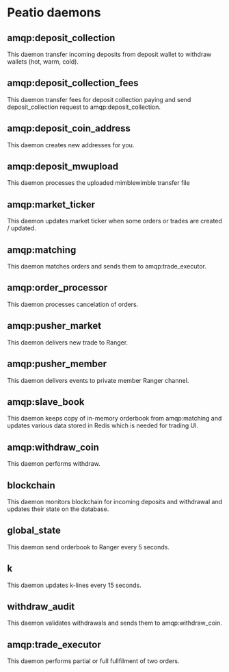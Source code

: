 # Peatio daemons

## amqp:deposit_collection

This daemon transfer incoming deposits from deposit wallet to withdraw wallets (hot, warm, cold).

## amqp:deposit_collection_fees

This daemon transfer fees for deposit collection paying and send deposit_collection request to amqp:deposit_collection.

## amqp:deposit_coin_address

This daemon creates new addresses for you.

## amqp:deposit_mwupload

This daemon processes the uploaded mimblewimble transfer file

## amqp:market_ticker

This daemon updates market ticker when some orders or trades are created / updated.

## amqp:matching

This daemon matches orders and sends them to amqp:trade_executor.

## amqp:order_processor

This daemon processes cancelation of orders.

## amqp:pusher_market

This daemon delivers new trade to Ranger.

## amqp:pusher_member

This daemon delivers events to private member Ranger channel.

## amqp:slave_book

This daemon keeps copy of in-memory orderbook from amqp:matching and updates various data stored in Redis which is needed for trading UI.

## amqp:withdraw_coin

This daemon performs withdraw.

## blockchain

This daemon monitors blockchain for incoming deposits and withdrawal and updates their state on the database.

## global_state

This daemon send orderbook to Ranger every 5 seconds.

## k

This daemon updates k-lines every 15 seconds.

## withdraw_audit

This daemon validates withdrawals and sends them to amqp:withdraw_coin.

## amqp:trade_executor

This daemon performs partial or full fullfilment of two orders.
